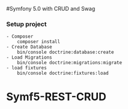 #Symfony 5.0 with CRUD and Swag

### Setup project

```
- Composer
    composer install
- Create Database
    bin/console doctrine:database:create
- Load Migrations
    bin/console doctrine:migrations:migrate
- load fixtures
    bin/console doctrine:fixtures:load
```
# Symf5-REST-CRUD
